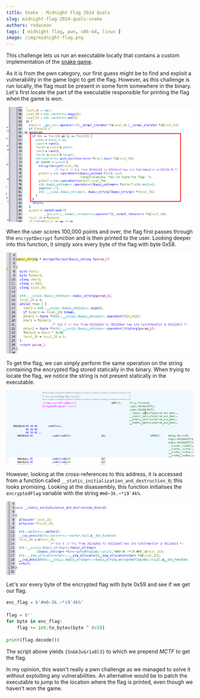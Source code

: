 ```yaml
---
title: Snake - Midnight Flag 2024 Quals
slug: midnight-flag-2024-quals-snake
authors: redacean
tags: [ midnight flag, pwn, x86-64, linux ]
image: /img/midnight-flag.png
---
```


This challenge lets us run an executable locally that contains a custom implementation of the [snake game](https://en.wikipedia.org/wiki/Snake_(video_game_genre)).

<!-- truncate -->

As it is from the pwn category, our first guess might be to find and exploit a vulnerability in the game logic to get the flag.
However, as this challenge is run locally, the flag must be present in some form somewhere in the binary.
Let's first locate the part of the executable responsible for printing the flag when the game is won.

![Print flag](print_flag.png)

When the user scores 100,000 points and over, the flag first passes through the `encryptDecrypt` function and is then printed to the user.
Looking deeper into this function, it simply xors every byte of the flag with byte 0x58.

![encryptDecrypt function](encryptDecrypt.png)

To get the flag, we can simply perform the same operation on the string containing the encrypted flag stored statically in the binary.
When trying to locate the flag, we notice the string is not present statically in the executable.

![encryptedFlag](encryptedFlag.png)

However, looking at the cross-references to this address, it is accessed from a function called `__static_initialization_and_destruction_0`; this looks promising.
Looking at the disassembly, this function initialises the `encryptedFlag` variable with the string ```#m6~3k.~*i9`4k%```.

![initialisation](initialisation.png)

Let's xor every byte of the encrypted flag with byte 0x59 and see if we get our flag.

```python title="solve.py" showLineNumbers
enc_flag = b'#m6~3k.~*i9`4k%'

flag = b''
for byte in enc_flag:
    flag += int.to_bytes(byte ^ 0x58)

print(flag.decode())
```

The script above yields `{5n&k3v&r1a8l3}` to which we prepend _MCTF_ to get the flag.

In my opinion, this wasn't really a pwn challenge as we managed to solve it without exploiting any vulnerabilities.
An alternative would be to patch the executable to jump to the location where the flag is printed, even though we haven't won the game.
